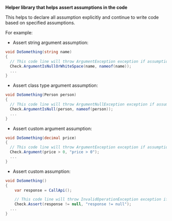 **Helper library that helps assert assumptions in the code**

This helps to declare all assumption explicitly and continue to write code based on specified assumptions.

For example:

- Assert string argument assumption:
```csharp
void DoSomething(string name)
{
  // This code line will throw ArgumentException exception if assumption failed
  Check.ArgumentIsNullOrWhiteSpace(name, nameof(name));
  ...
}
```

- Assert class type argument assumption:
```csharp
void DoSomething(Person person)
{
  // This code line will throw ArgumentNullException exception if assumption failed
  Check.ArgumentIsNull(person, nameof(person));
  ...
}
```

- Assert custom argument assumption:
```csharp
void DoSomething(decimal price)
{
  // This code line will throw ArgumentException exception if assumption failed
  Check.Argument(price > 0, "price > 0");
  ...
}
```

- Assert custom assumption:
```csharp
void DoSomething()
{
    var response = CallApi();

    // This code line will throw InvalidOperationException exception if assumption failed
    Check.Assert(response != null, "response != null");
  ...
}
```

